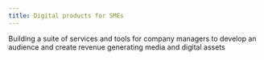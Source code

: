 ```yaml
---
title: Digital products for SMEs
---
```


Building a suite of services and tools for company managers to develop an audience and create revenue generating media and digital assets
